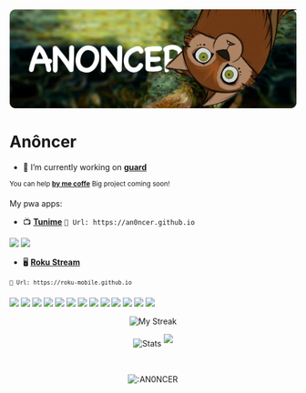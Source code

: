 <img src="./bg-git.png"/>


<h1>Anôncer</h1>

- 🔭  I’m currently working on [**guard**](https://github.com/AN0NCER/guard)

<sup>You can help [**by me coffe**](https://ko-fi.com/anoncer) </sup><sup>Big project coming soon!</sup>

My pwa apps:
- 📺 [**Tunime**](https://an0ncer.github.io/) `🔗 Url: https://an0ncer.github.io`

![](https://img.shields.io/github/v/release/AN0NCER/an0ncer.github.io) ![](https://img.shields.io/badge/Description-Watch%20anime%20online-brightgreen)

- 🖥️ [**Roku Stream**](https://roku-mobile.github.io/)

<sup>`🔗 Url: https://roku-mobile.github.io`</sup>

![](https://img.shields.io/badge/-PWA-informational?style=for-the-badge&logo=pwa) 
![](https://img.shields.io/badge/-NODEJS-fff?style=for-the-badge&logo=node.js) 
![](https://img.shields.io/badge/-Csharp-informational?style=for-the-badge&logo=csharp) 
![](https://img.shields.io/badge/-php-fff?style=for-the-badge&logo=php) 
![](https://img.shields.io/badge/-javascript-informational?style=for-the-badge&logo=javascript) 
![](https://img.shields.io/badge/-Xamarin-fff?style=for-the-badge&logo=xamarin)
![](https://img.shields.io/badge/-nuget-informational?style=for-the-badge&logo=nuget)
![](https://img.shields.io/badge/-api-fff?style=for-the-badge&logo=postman)
![](https://img.shields.io/badge/-xaml-informational?style=for-the-badge&logo=xaml)
![](https://img.shields.io/badge/-mysql-fff?style=for-the-badge&logo=mysql)
![](https://img.shields.io/badge/-python-informational?style=for-the-badge&logo=python)
![](https://img.shields.io/badge/-electron-fff?style=for-the-badge&logo=electron)
![](https://img.shields.io/badge/-sass-informational?style=for-the-badge&logo=sass)

<p align="center">
<picture>
  <source media="(prefers-color-scheme: dark)" srcset="http://github-readme-streak-stats.herokuapp.com?user=AN0NCER&theme=dark&hide_border=true&background=DD272700">
  <img alt="My Streak" src="http://github-readme-streak-stats.herokuapp.com?user=AN0NCER&hide_border=true">
</picture>
</p>
<div align="center">
  <picture>
    <source media="(prefers-color-scheme: dark)" srcset="https://github-readme-stats.vercel.app/api?username=an0ncer&show_icons=true&bg_color=DD272700&hide_border=true&theme=dark">
        <img alt="Stats" src="https://github-readme-stats.vercel.app/api?username=an0ncer&show_icons=true&bg_color=DD272700&hide_border=true" width="50%" >
  </picture>
  <sup>
  <picture>
  <source media="(prefers-color-scheme: dark)" srcset="https://github-readme-stats.vercel.app/api/top-langs/?username=an0ncer&layout=compact&hide_border=true&bg_color=DD272700&theme=dark">
  <img src="https://github-readme-stats.vercel.app/api/top-langs/?username=an0ncer&layout=compact&hide_border=true" width="35%" />
  </picture>
  </sup>
</div>

&nbsp;

<div align="center">
  <img align="center" src="https://count.getloli.com/get/@:An0ncer" alt=":AN0NCER" />
</div>

